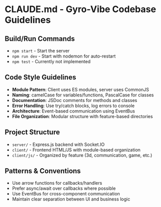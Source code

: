 # CLAUDE.md - Gyro-Vibe Codebase Guidelines

## Build/Run Commands
- `npm start` - Start the server
- `npm run dev` - Start with nodemon for auto-restart
- `npm test` - Currently not implemented

## Code Style Guidelines
- **Module Pattern**: Client uses ES modules, server uses CommonJS
- **Naming**: camelCase for variables/functions, PascalCase for classes
- **Documentation**: JSDoc comments for methods and classes
- **Error Handling**: Use try/catch blocks, log errors to console
- **Architecture**: Event-based communication using EventBus
- **File Organization**: Modular structure with feature-based directories

## Project Structure
- `server/` - Express.js backend with Socket.IO
- `client/` - Frontend HTML/JS with module-based organization
- `client/js/` - Organized by feature (3d, communication, game, etc.)

## Patterns & Conventions
- Use arrow functions for callbacks/handlers
- Prefer async/await over callbacks where possible
- Use EventBus for cross-component communication
- Maintain clear separation between UI and business logic